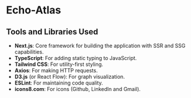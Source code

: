 # Echo-Atlas
## Tools and Libraries Used
- **Next.js**: Core framework for building the application with SSR and SSG capabilities.
- **TypeScript**: For adding static typing to JavaScript.
- **Tailwind CSS**: For utility-first styling.
- **Axios**: For making HTTP requests.
- **D3.js** (or React Flow): For graph visualization.
- **ESLint**: For maintaining code quality.
- **icons8.com**: For icons (Github, LinkedIn and Gmail).